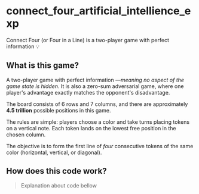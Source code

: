 # connect_four_artificial_intellience_exp
Connect Four (or Four in a Line) is a two-player game with perfect information 💡

## What is this game?

A two-player game with perfect information —_meaning no aspect of the game state is hidden_. It is also a zero-sum adversarial game, where one player's advantage exactly matches the opponent's disadvantage.

The board consists of 6 rows and 7 columns, and there are approximately **4.5 trillion** possible positions in this game.

The rules are simple: players choose a color and take turns placing tokens on a vertical note. Each token lands on the lowest free position in the chosen column.

The objective is to form the first line of _four_ consecutive tokens of the same color (horizontal, vertical, or diagonal).

## How does this code work?

> Explanation about code bellow


